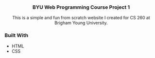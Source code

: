 <h3 align="center">BYU Web Programming Course Project 1</h3>
  <p align="center">
    This is a simple and fun from scratch website I created for CS 260 at Brigham Young University.
    <br />

### Built With
* HTML
* CSS
